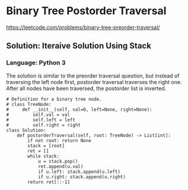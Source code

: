 # Binary Tree Postorder Traversal
https://leetcode.com/problems/binary-tree-preorder-traversal/

## Solution: Iteraive Solution Using Stack
### Language: Python 3

The solution is similar to the preorder traversal question, but instead of traversing the left node first, postorder traversal traverses the right one. After all nodes have been traversed, the postorder list is inverted.

```python3
# Definition for a binary tree node.
# class TreeNode:
#     def __init__(self, val=0, left=None, right=None):
#         self.val = val
#         self.left = left
#         self.right = right
class Solution:
    def postorderTraversal(self, root: TreeNode) -> List[int]:
        if not root: return None
        stack = [root]
        ret = []
        while stack:
            u = stack.pop()
            ret.append(u.val)
            if u.left: stack.append(u.left)
            if u.right: stack.append(u.right)
        return ret[::-1]
```
